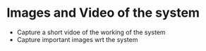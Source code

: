 # Images and Video of the system
* Capture a short vidoe of the working of the system
* Capture important images wrt the system